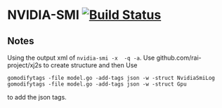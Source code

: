 
# NVIDIA-SMI [![Build Status](https://travis-ci.org/rai-project/nvidia-smi.svg?branch=master)](https://travis-ci.org/rai-project/nvidia-smi)

## Notes

Using the output xml of `nvidia-smi -x  -q -a`.
Use github.com/rai-project/xj2s to create structure and then Use

~~~
gomodifytags -file model.go -add-tags json -w -struct NvidiaSmiLog
gomodifytags -file model.go -add-tags json -w -struct Gpu
~~~


to add the json tags.

